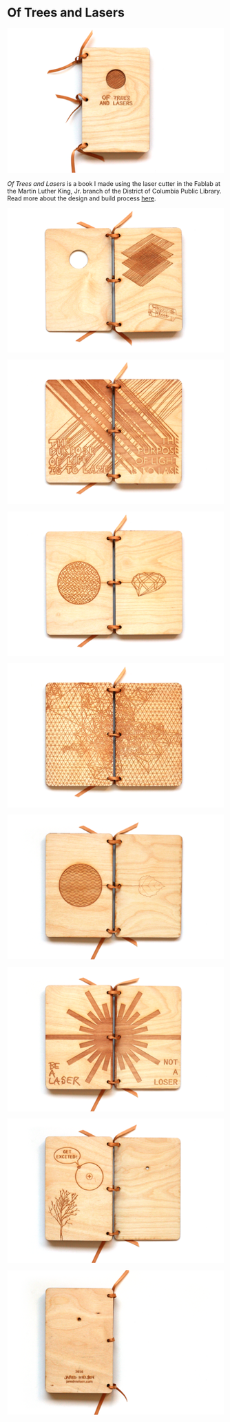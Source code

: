 # Of Trees and Lasers

![](./images/jared-nielsen-of-trees-lasers-01.png)

_Of Trees and Lasers_ is a book I made using the laser cutter in the Fablab at the Martin Luther King, Jr. branch of the District of Columbia Public Library. Read more about the design and build process [here](https://medium.com/@jarednielsen/how-to-make-a-laser-cut-plywood-book-a19bef7cdebc).

![](./images/jared-nielsen-of-trees-lasers-02.png)

![](./images/jared-nielsen-of-trees-lasers-03.png)

![](./images/jared-nielsen-of-trees-lasers-04.png)

![](./images/jared-nielsen-of-trees-lasers-05.png)

![](./images/jared-nielsen-of-trees-lasers-06.png)

![](./images/jared-nielsen-of-trees-lasers-07.png)

![](./images/jared-nielsen-of-trees-lasers-08.png)

![](./images/jared-nielsen-of-trees-lasers-09.png)
